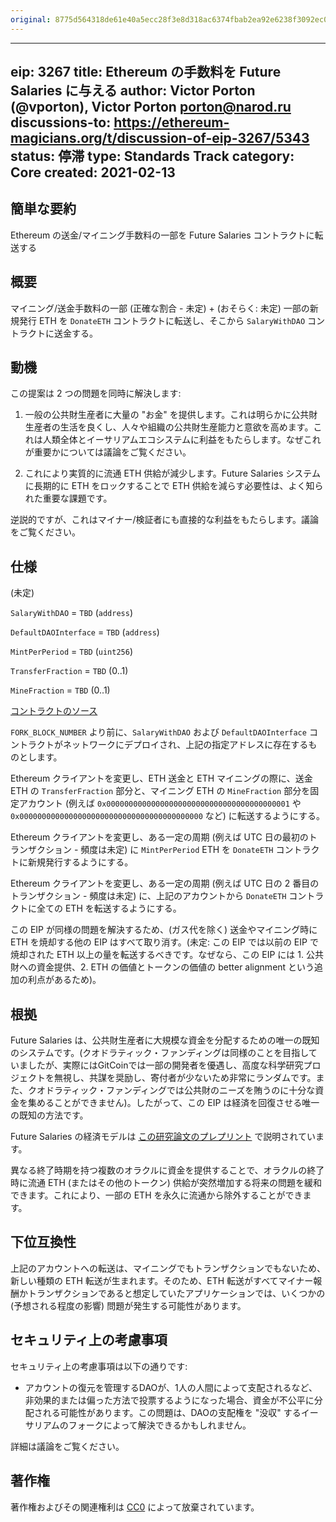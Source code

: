 ```yaml
---
original: 8775d564318de61e40a5ecc28f3e8d318ac6374fbab2ea92e6238f3092ec0a44
---
```


---
eip: 3267
title: Ethereum の手数料を Future Salaries に与える
author: Victor Porton (@vporton), Victor Porton <porton@narod.ru>
discussions-to: https://ethereum-magicians.org/t/discussion-of-eip-3267/5343
status: 停滞
type: Standards Track
category: Core
created: 2021-02-13
---

## 簡単な要約
Ethereum の送金/マイニング手数料の一部を Future Salaries コントラクトに転送する

## 概要
マイニング/送金手数料の一部 (正確な割合 - 未定) + (おそらく: 未定) 一部の新規発行 ETH を `DonateETH` コントラクトに転送し、そこから `SalaryWithDAO` コントラクトに送金する。

## 動機
この提案は 2 つの問題を同時に解決します:

1. 一般の公共財生産者に大量の "お金" を提供します。これは明らかに公共財生産者の生活を良くし、人々や組織の公共財生産能力と意欲を高めます。これは人類全体とイーサリアムエコシステムに利益をもたらします。なぜこれが重要かについては議論をご覧ください。

2. これにより実質的に流通 ETH 供給が減少します。Future Salaries システムに長期的に ETH をロックすることで ETH 供給を減らす必要性は、よく知られた重要な課題です。

逆説的ですが、これはマイナー/検証者にも直接的な利益をもたらします。議論をご覧ください。

## 仕様
(未定)

`SalaryWithDAO` = `TBD` (`address`)

`DefaultDAOInterface` = `TBD` (`address`)

`MintPerPeriod` = `TBD` (`uint256`)

`TransferFraction` = `TBD` (0..1)

`MineFraction` = `TBD` (0..1)

[コントラクトのソース](../assets/eip-3267/contracts/README.md)

`FORK_BLOCK_NUMBER` より前に、`SalaryWithDAO` および `DefaultDAOInterface` コントラクトがネットワークにデプロイされ、上記の指定アドレスに存在するものとします。

Ethereum クライアントを変更し、ETH 送金と ETH マイニングの際に、送金 ETH の `TransferFraction` 部分と、マイニング ETH の `MineFraction` 部分を固定アカウント (例えば `0x00000000000000000000000000000000000000001` や `0x00000000000000000000000000000000000000000` など) に転送するようにする。

Ethereum クライアントを変更し、ある一定の周期 (例えば UTC 日の最初のトランザクション - 頻度は未定) に `MintPerPeriod` ETH を `DonateETH` コントラクトに新規発行するようにする。

Ethereum クライアントを変更し、ある一定の周期 (例えば UTC 日の 2 番目のトランザクション - 頻度は未定) に、上記のアカウントから `DonateETH` コントラクトに全ての ETH を転送するようにする。

この EIP が同様の問題を解決するため、(ガス代を除く) 送金やマイニング時に ETH を焼却する他の EIP はすべて取り消す。(未定: この EIP では以前の EIP で焼却された ETH 以上の量を転送するべきです。なぜなら、この EIP には 1. 公共財への資金提供、2. ETH の価値とトークンの価値の better alignment という追加の利点があるため)。

## 根拠
Future Salaries は、公共財生産者に大規模な資金を分配するための唯一の既知のシステムです。(クオドラティック・ファンディングは同様のことを目指していましたが、実際にはGitCoinでは一部の開発者を優遇し、高度な科学研究プロジェクトを無視し、共謀を奨励し、寄付者が少ないため非常にランダムです。また、クオドラティック・ファンディングでは公共財のニーズを賄うのに十分な資金を集めることができません)。したがって、この EIP は経済を回復させる唯一の既知の方法です。

Future Salaries の経済モデルは [この研究論文のプレプリント](../assets/eip-3267/science-salaries.pdf) で説明されています。

異なる終了時期を持つ複数のオラクルに資金を提供することで、オラクルの終了時に流通 ETH (またはその他のトークン) 供給が突然増加する将来の問題を緩和できます。これにより、一部の ETH を永久に流通から除外することができます。

## 下位互換性
上記のアカウントへの転送は、マイニングでもトランザクションでもないため、新しい種類の ETH 転送が生まれます。そのため、ETH 転送がすべてマイナー報酬かトランザクションであると想定していたアプリケーションでは、いくつかの (予想される程度の影響) 問題が発生する可能性があります。

## セキュリティ上の考慮事項
セキュリティ上の考慮事項は以下の通りです:
- アカウントの復元を管理するDAOが、1人の人間によって支配されるなど、非効果的または偏った方法で投票するようになった場合、資金が不公平に分配される可能性があります。この問題は、DAOの支配権を "没収" するイーサリアムのフォークによって解決できるかもしれません。

詳細は議論をご覧ください。

## 著作権
著作権およびその関連権利は [CC0](../LICENSE.md) によって放棄されています。